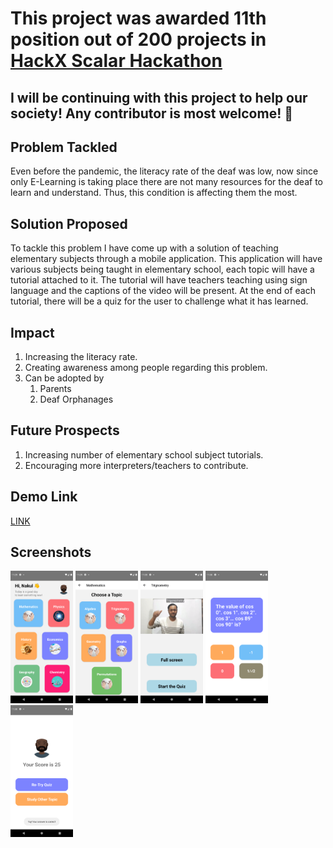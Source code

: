 <h1><strong>This project was awarded 11th position out of 200 projects in <a href="https://www.scaler.com/event/hackx">HackX Scalar Hackathon</a></strong> </h1>

<h2><strong>I will be continuing with this project to help our society! Any contributor is most welcome! 💖</strong></h2>


## Problem Tackled
<p>Even before the pandemic, the literacy rate of the deaf was low, now since only E-Learning is taking place there are not many resources for the deaf to learn and understand. Thus, this condition is affecting them the most. </p>

## Solution Proposed 
<p>To tackle this problem I have come up with a solution of teaching elementary subjects through a mobile application. This application will have various subjects being taught in elementary school, each topic will have a tutorial attached to it. The tutorial will have teachers teaching using sign language and the captions of the video will be present. At the end of each tutorial, there will be a quiz for the user to challenge what it has learned.</p>

## Impact

1. Increasing the literacy rate.
2. Creating awareness among people regarding this problem.
3. Can be adopted by 
   1. Parents
   2. Deaf Orphanages

## Future Prospects

1. Increasing number of elementary school subject tutorials.
2. Encouraging more interpreters/teachers to contribute. 


## Demo Link
<a href="https://drive.google.com/file/d/1zo4TYn8DuuFpwEFOcd1uqU2sFskle5z7/view?usp=sharing"> LINK </a>

## Screenshots

<div float="left">
<img src="./Screenshots/home.png" width="100" >
<img src="./Screenshots/topic.png" width="100">
<img src="./Screenshots/tutorial.png" width="100">
<img src="./Screenshots/quiz.png" width="100">
<img src="./Screenshots/result.png" width="100">
</div>
